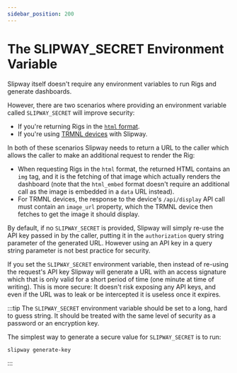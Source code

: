 ```yaml
---
sidebar_position: 200
---
```


# The SLIPWAY_SECRET Environment Variable

Slipway itself doesn't require any environment variables to run Rigs and generate dashboards.

However, there are two scenarios where providing an environment variable called `SLIPWAY_SECRET` will improve security:

- If you're returning Rigs in the [`html` format](/docs/basics/serving-rigs#format).
- If you're using [TRMNL devices](/docs/using-with-trmnl/slipway-for-trmnl-devices) with Slipway.

In both of these scenarios Slipway needs to return a URL to the caller which allows the caller to make
an additional request to render the Rig:
- When requesting Rigs in the `html` format, the returned HTML contains an `img` tag, and it is the fetching of that image
  which actually renders the dashboard (note that the `html_embed` format doesn't require an additional call
  as the image is embedded in a `data` URL instead).
- For TRMNL devices, the response to the device's `/api/display` API call must contain an `image_url`
  property, which the TRMNL device then fetches to get the image it should display.

By default, if no `SLIPWAY_SECRET` is provided, Slipway will simply re-use the API key passed in
by the caller, putting it in the `authorization` query string parameter of the generated URL.
However using an API key in a query string parameter is not best practice for security.

If you set the `SLIPWAY_SECRET` environment variable, then instead of re-using the request's API key
Slipway will generate a URL with an access signature which that is only valid for a short period of time (one minute
at time of writing).
This is more secure: It doesn't risk exposing any API keys, and even if the URL was to leak or be intercepted
it is useless once it expires.

:::tip
The `SLIPWAY_SECRET` environment variable should be set to a long, hard to guess string.
It should be treated with the same level of security as a password or an encryption key.

The simplest way to generate a secure value for `SLIPWAY_SECRET` is to run:

```
slipway generate-key
```
:::
